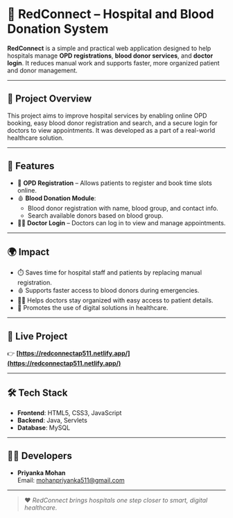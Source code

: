 # 🏥 RedConnect – Hospital and Blood Donation System

**RedConnect** is a simple and practical web application designed to help hospitals manage **OPD registrations**, **blood donor services**, and **doctor login**. It reduces manual work and supports faster, more organized patient and donor management.

---

## 📌 Project Overview

This project aims to improve hospital services by enabling online OPD booking, easy blood donor registration and search, and a secure login for doctors to view appointments. It was developed as a part of a real-world healthcare solution.

---

## 🚀 Features

- 🧾 **OPD Registration** – Allows patients to register and book time slots online.
- 🩸 **Blood Donation Module**:
  - Blood donor registration with name, blood group, and contact info.
  - Search available donors based on blood group.
- 👨‍⚕️ **Doctor Login** – Doctors can log in to view and manage appointments.

---

## 🌍 Impact

- ⏱️ Saves time for hospital staff and patients by replacing manual registration.
- 🩸 Supports faster access to blood donors during emergencies.
- 👩‍⚕️ Helps doctors stay organized with easy access to patient details.
- 📲 Promotes the use of digital solutions in healthcare.

---

## 🔗 Live Project

👉 **[https://redconnectap511.netlify.app/](https://redconnectap511.netlify.app/)**

---

## 🛠️ Tech Stack

- **Frontend**: HTML5, CSS3, JavaScript  
- **Backend**: Java, Servlets  
- **Database**: MySQL

---

## 👨‍💻 Developers

- **Priyanka Mohan**  
  Email: [mohanpriyanka511@gmail.com](mailto:mohanpriyanka511@gmail.com)

---

> ❤️ *RedConnect brings hospitals one step closer to smart, digital healthcare.*
